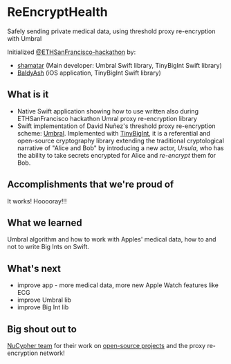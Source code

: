 # ReEncryptHealth

Safely sending private medical data, using threshold proxy re-encryption with Umbral

Initialized [@ETHSanFrancisco-hackathon](https://ethsanfrancisco.devpost.com/) by:

 * [shamatar](https://github.com/orgs/matterinc/people/shamatar) (Main developer: Umbral Swift library, TinyBigInt Swift library)
 * [BaldyAsh](https://github.com/BaldyAsh) (iOS application, TinyBigInt Swift library)

## What is it
- Native Swift application showing how to use written also during ETHSanFrancisco hackathon Umral proxy re-encryption library
- Swift implementation of David Nuñez's threshold proxy re-encryption scheme: [Umbral](https://github.com/nucypher/umbral-doc/blob/master/umbral-doc.pdf).
Implemented with [TinyBigInt](https://github.com/matterinc/TinyBigIntSwift), it is a referential and open-source cryptography library
extending the traditional cryptological narrative of "Alice and Bob" by introducing a new actor,
*Ursula*, who has the ability to take secrets encrypted for Alice and *re-encrypt* them for Bob.

## Accomplishments that we're proud of
It works! Hooooray!!!

## What we learned
Umbral algorithm and how to work with Apples' medical data, how to and not to write Big Ints on Swift.

## What's next
- improve app - more medical data, more new Apple Watch features like ECG
- improve Umbral lib
- improve Big Int lib

## Big shout out to
[NuCypher team](www.nucypher.com) for their work on [open-source projects](https://github.com/nucypher) and the proxy re-encryption network!
